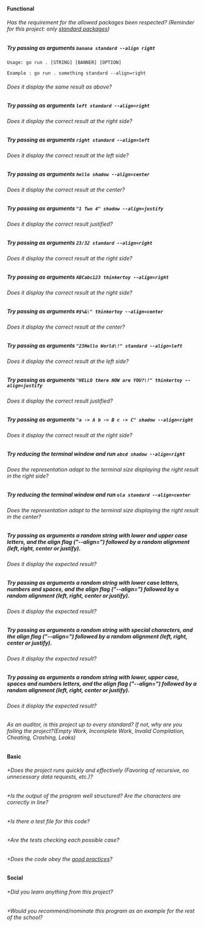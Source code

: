 #### Functional

###### Has the requirement for the allowed packages been respected? (Reminder for this project: only [standard packages](https://golang.org/pkg/))

##### Try passing as arguments `banana standard --align right`

```
Usage: go run . [STRING] [BANNER] [OPTION]

Example : go run . something standard --align=right
```

###### Does it display the same result as above?

##### Try passing as arguments `left standard --align=right`

###### Does it display the correct result at the right side?

##### Try passing as arguments `right standard --align=left`

###### Does it display the correct result at the left side?

##### Try passing as arguments `hello shadow --align=center`

###### Does it display the correct result at the center?

##### Try passing as arguments `"1 Two 4" shadow --align=justify`

###### Does it display the correct result justified?

##### Try passing as arguments `23/32 standard --align=right`

###### Does it display the correct result at the right side?

##### Try passing as arguments `ABCabc123 thinkertoy --align=right`

###### Does it display the correct result at the right side?

##### Try passing as arguments `#$%&\" thinkertoy --align=center`

###### Does it display the correct result at the center?

##### Try passing as arguments `"23Hello World\!" standard --align=left`

###### Does it display the correct result at the left side?

##### Try passing as arguments `"HELLO there HOW are YOU?\!" thinkertoy --align=justify`

###### Does it display the correct result justified?

##### Try passing as arguments `"a -> A b -> B c -> C" shadow --align=right`

###### Does it display the correct result at the right side?

##### Try reducing the terminal window and run `abcd shadow --align=right`

###### Does the representation adapt to the terminal size displaying the right result in the right side?

##### Try reducing the terminal window and run `ola standard --align=center`

###### Does the representation adapt to the terminal size displaying the right result in the center?

##### Try passing as arguments a random string with lower and upper case letters, and the align flag ("--align=") followed by a random alignment (left, right, center or justify).

###### Does it display the expected result?

##### Try passing as arguments a random string with lower case letters, numbers and spaces, and the align flag ("--align=") followed by a random alignment (left, right, center or justify).

###### Does it display the expected result?

##### Try passing as arguments a random string with special characters, and the align flag ("--align=") followed by a random alignment (left, right, center or justify).

###### Does it display the expected result?

##### Try passing as arguments a random string with lower, upper case, spaces and numbers letters, and the align flag ("--align=") followed by a random alignment (left, right, center or justify).

###### Does it display the expected result?

###### As an auditor, is this project up to every standard? If not, why are you failing the project?(Empty Work, Incomplete Work, Invalid Compilation, Cheating, Crashing, Leaks)

#### Basic

###### +Does the project runs quickly and effectively (Favoring of recursive, no unnecessary data requests, etc.)?

###### +Is the output of the program well structured? Are the characters are correctly in line?

###### +Is there a test file for this code?

###### +Are the tests checking each possible case?

###### +Does the code obey the [good practices](../../good-practices/README.md)?

#### Social

###### +Did you learn anything from this project?

###### +Would you recommend/nominate this program as an example for the rest of the school?
